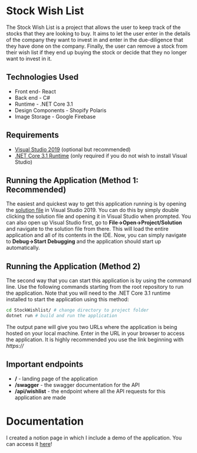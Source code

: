# Stock Wish List
The Stock Wish List is a project that allows the user to keep track of the stocks that they are looking to buy. It aims to let the user enter in the details of the company they want to invest in and enter in the due-diligence that they have done on the company. Finally, the user can remove a stock from their wish list if they end up buying the stock or decide that they no longer want to invest in it. 

## Technologies Used 
* Front end- React
* Back end - C#
* Runtime - .NET Core 3.1
* Design Components - Shopify Polaris
* Image Storage - Google Firebase

## Requirements 
* [Visual Studio 2019](https://visualstudio.microsoft.com/downloads/) (optional but recommended)
* [.NET Core 3.1 Runtime](https://dotnet.microsoft.com/download/dotnet-core/3.1) (only required if you do not wish to install Visual Studio)

## Running the Application (Method 1: Recommended)
The easiest and quickest way to get this application running is by opening the [solution file](StockWishlist.sln) in Visual Studio 2019. You can do this by simply double clicking the solution file and opening it in Visual Studio when prompted. You can also open up Visual Studio first, go to **File->Open->Project/Solution** and navigate to the solution file from there. This will load the entire application and all of its contents in the IDE. Now, you can simply navigate to **Debug->Start Debugging** and the application should start up automatically. 

## Running the Application (Method 2)
The second way that you can start this application is by using the command line. Use the following commands starting from the root repository to run the application. Note that you will need to the .NET Core 3.1 runtime installed to start the application using this method: 

```bash
cd StockWishlist/ # change directory to project folder
dotnet run # build and run the application
```
The output pane will give you two URLs where the application is being hosted on your local machine. Enter in the URL in your browser to access the application. It is highly recommended you use the link beginning with *https://* 

## Important endpoints
* **/** - landing page of the application
* **/swagger** - the swagger documentation for the API
* **/api/wishlist** - the endpoint where all the API requests for this application are made

# Documentation
I created a notion page in which I include a demo of the application. You can access it [here](https://www.notion.so/Stock-Wish-List-Project-Documentation-45a6a71f514f4a7da34fa1ab0cf15f45)!
